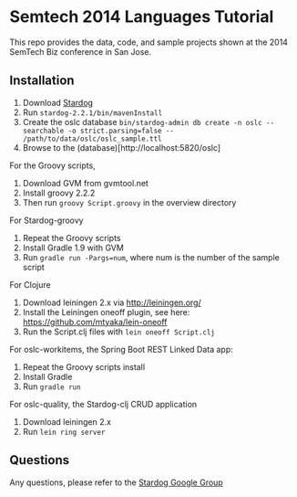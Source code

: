 # Semtech 2014 Languages Tutorial

This repo provides the data, code, and sample projects shown at the 2014 SemTech Biz conference in San Jose.

## Installation

1. Download [Stardog](http://stardog.com)
2. Run `stardog-2.2.1/bin/mavenInstall`
3. Create the oslc database `bin/stardog-admin db create -n oslc --searchable -o strict.parsing=false -- /path/to/data/oslc/oslc_sample.ttl`
4. Browse to the (database)[http://localhost:5820/oslc]


For the Groovy scripts,

1. Download GVM from gvmtool.net
2. Install groovy 2.2.2
3. Then run `groovy Script.groovy` in the overview directory


For Stardog-groovy

1. Repeat the Groovy scripts
2. Install Gradle 1.9 with GVM
3. Run `gradle run -Pargs=num`, where num is the number of the sample script


For Clojure

1. Download leiningen 2.x via http://leiningen.org/
2. Install the Leiningen oneoff plugin, see here: https://github.com/mtyaka/lein-oneoff
3. Run the Script.clj files with `lein oneoff Script.clj`

For oslc-workitems, the Spring Boot REST Linked Data app:

1. Repeat the Groovy scripts install
2. Install Gradle
3. Run `gradle run`

For oslc-quality, the Stardog-clj CRUD application

1. Download leiningen 2.x
2. Run `lein ring server`

## Questions

Any questions, please refer to the [Stardog Google Group](https://groups.google.com/a/clarkparsia.com/forum/#!forum/stardog)







